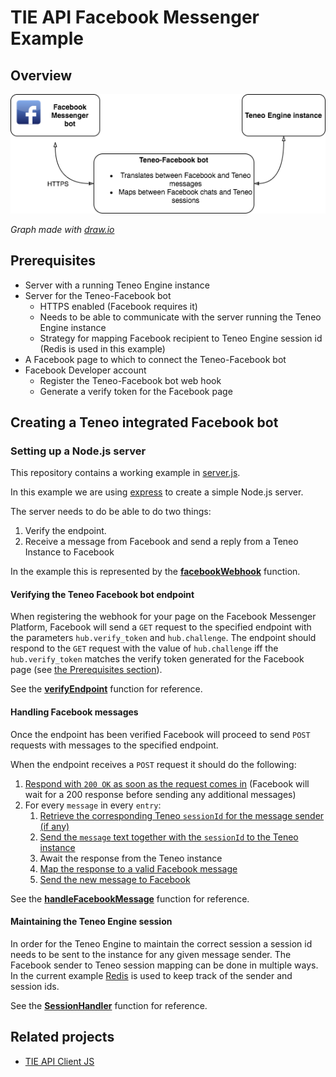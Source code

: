 # TIE API Facebook Messenger Example

## Overview

![Architectural overview](images/teneo-fb-bot.png)

*Graph made with [draw.io](https://draw.io)*

## Prerequisites

* Server with a running Teneo Engine instance
* Server for the Teneo-Facebook bot
  * HTTPS enabled (Facebook requires it)
  * Needs to be able to communicate with the server running the Teneo Engine instance
  * Strategy for mapping Facebook recipient to Teneo Engine session id (Redis is used in this example)
* A Facebook page to which to connect the Teneo-Facebook bot
* Facebook Developer account
  * Register the Teneo-Facebook bot web hook
  * Generate a verify token for the Facebook page

## Creating a Teneo integrated Facebook bot

### Setting up a Node.js server

This repository contains a working example in [server.js](server.js).

In this example we are using [express](https://expressjs.com) to create a simple Node.js server.

The server needs to do be able to do two things:

1. Verify the endpoint.
1. Receive a message from Facebook and send a reply from a Teneo Instance  to Facebook

In the example this is represented by the **[facebookWebhook](server.js#50-58)** function.

#### Verifying the Teneo Facebook bot endpoint

When registering the webhook for your page on the Facebook Messenger Platform, Facebook will send a `GET` request to the specified endpoint with the parameters `hub.verify_token` and `hub.challenge`. The endpoint should respond to the `GET` request with the value of `hub.challenge` iff the `hub.verify_token` matches the verify token generated for the Facebook page (see [the Prerequisites section](#prerequisites)).

See the **[verifyEndpoint](server.js#60-66)** function for reference.

#### Handling Facebook messages

Once the endpoint has been verified Facebook will proceed to send `POST` requests with messages to the specified endpoint.

When the endpoint receives a `POST` request it should do the following:

1. [Respond with `200 OK` as soon as the request comes in](server.js#70) (Facebook will wait for a 200 response before sending any additional messages)
1. For every `message` in every `entry`:
    1. [Retrieve the corresponding Teneo `sessionId` for the message sender (if any)](server.js#77)
    1. [Send the `message` text together with the `sessionId` to the Teneo instance](server.js#78-80)
    1. Await the response from the Teneo instance
    1. [Map the response to a valid Facebook message](server.js#96-101)
    1. [Send the new message to Facebook](server.js#103-121)

See the **[handleFacebookMessage](server.js#68-94)** function for reference.

#### Maintaining the Teneo Engine session

In order for the Teneo Engine to maintain the correct session a session id needs to  be sent to the instance for any given message sender. The Facebook sender to Teneo session mapping can be done in multiple ways. In the current example [Redis](https://redis.io) is used to keep track of the sender and session ids.

See the **[SessionHandler](server.js#28-44)** function for reference.

## Related projects

* [TIE API Client JS][tie-api-client-js]

[tie-api-client-js]: ../../tie-api-client-js
